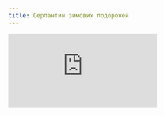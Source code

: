 ```yaml
---
title: Серпантин зимових подорожей
---
```


<embed src="https://onedrive.live.com/embed?cid=4C0FF6BF3404CFF7&resid=4C0FF6BF3404CFF7%211562&authkey=AAS8yu2QIAiOc78&em=2&wdAr=1.3333333333333333" />
